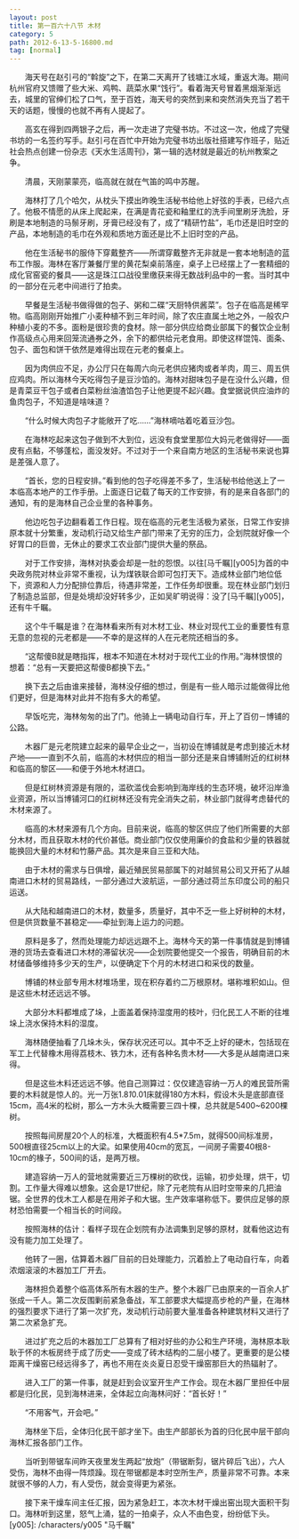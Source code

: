 ```yaml
---
layout: post
title: 第一百六十八节 木材
category: 5
path: 2012-6-13-5-16800.md
tag: [normal]
---
```


　　海天号在赵引弓的“斡旋”之下，在第二天离开了钱塘江水域，重返大海。期间杭州官府又馈赠了些大米、鸡鸭、蔬菜水果“饯行”。看着海天号冒着黑烟渐渐远去，城里的官绅们松了口气，至于百姓，海天号的突然到来和突然消失充当了若干天的话题，慢慢的也就不再有人提起了。

　　高玄在得到四两银子之后，再一次走进了完璧书坊。不过这一次，他成了完璧书坊的一名签约写手。赵引弓在百忙中开始为完璧书坊出版社搭建写作班子，贴近社会热点创建一份杂志《天水生活周刊》，第一辑的选材就是最近的杭州教案之争。

　　清晨，天刚蒙蒙亮，临高就在就在气笛的鸣中苏醒。

　　海林打了几个哈欠，从枕头下摸出昨晚生活秘书给他上好弦的手表，已经六点了。他极不情愿的从床上爬起来，在满是青花瓷和釉里红的洗手间里刷牙洗脸，牙刷是本地制造的马鬃牙刷，牙膏已经没有了，成了“精研竹盐”，毛巾还是旧时空的产品，本地制造的毛巾在外观和质地方面还是比不上旧时空的产品。

　　他在生活秘书的服侍下穿戴整齐——所谓穿戴整齐无非就是一套本地制造的蓝布工作服。海林在客厅兼餐厅里的黄花梨桌前落座，桌子上已经摆上了一套精细的成化官窑瓷的餐具——这是珠江口战役里缴获来得无数战利品中的一套。当时其中的一部分在元老中间进行了拍卖。

　　早餐是生活秘书做得做的包子、粥和二碟“天厨特供酱菜”。包子在临高是稀罕物。临高刚刚开始推广小麦种植不到三年时间，除了农庄直属土地之外，一般农户种植小麦的不多。面粉是很珍贵的食材。除一部分供应给商业部属下的餐饮企业制作高级点心用来回笼流通券之外，余下的都供给元老食用。即使这样馄饨、面条、包子、面包和饼干依然是难得出现在元老的餐桌上。

　　因为肉供应不足，办公厅只在每周六向元老供应猪肉或者羊肉，周三、周五供应鸡肉。所以海林今天吃得包子是豆沙馅的。海林对甜味包子是在没什么兴趣，但是青菜豆干包子或者白菜粉丝油渣馅包子让他更提不起兴趣。食堂据说供应油炸的鱼肉包子，不知道是啥味道？

　　“什么时候大肉包子才能敞开了吃……”海林嘀咕着吃着豆沙包。

　　在海林吃起来这包子做到不大到位，远没有食堂里那位大妈元老做得好——面皮有点黏，不够蓬松，面没发好。不过对于一个来自南方地区的生活秘书来说也算是差强人意了。

　　“首长，您的日程安排。”看到他的包子吃得差不多了，生活秘书给他送上了一本临高本地产的工作手册。上面逐日记载了每天的工作安排，有的是来自各部门的通知，有的是海林自己企业里的各种事务。

　　他边吃包子边翻看着工作日程。现在临高的元老生活极为紧张，日常工作安排原本就十分繁重，发动机行动又给生产部门带来了无穷的压力，企划院就好像一个好胃口的巨兽，无休止的要求工农业部门提供大量的祭品。

　　对于工作安排，海林对执委会却是一肚的怨恨。以往[马千瞩][y005]为首的中央政务院对林业非常不重视，认为煤铁联合即可包打天下。造成林业部门地位低下，资源和人力分配排位靠后，待遇非常差，工作任务却很重。现在林业部门划归了制造总监部，但是处境却没好转多少，正如吴旷明说得：没了[马千瞩][y005]，还有牛千瞩。

　　这个牛千瞩是谁？在海林看来所有对木材工业、林业对现代工业的重要性有意无意的忽视的元老都是——不幸的是这样的人在元老院还相当的多。

　　“这帮傻B就是瞎指挥，根本不知道在木材对于现代工业的作用。”海林恨恨的想着：“总有一天要把这帮傻B都换下去。”

　　换下去之后由谁来接替，海林没仔细的想过，倒是有一些人暗示过能做得比他们更好，但是海林对此并不抱有多大的希望。

　　早饭吃完，海林匆匆的出了门。他骑上一辆电动自行车，开上了百仞－博铺的公路。

　　木器厂是元老院建立起来的最早企业之一，当初设在博铺就是考虑到接近木材产地——一直到不久前，临高的木材供应的相当一部分还是来自博铺附近的红树林和临高的黎区——和便于外地木材进口。

　　但是红树林资源是有限的，滥砍滥伐会影响到海岸线的生态环境，破坏沿岸渔业资源，所以当博铺河口的红树林还没有完全消失之前，林业部门就得考虑替代的木材来源了。

　　临高的木材来源有几个方向。目前来说，临高的黎区供应了他们所需要的大部分木材，而且获取木材的代价甚低。商业部门仅仅使用廉价的食盐和少量的铁器就能换回大量的木材和竹藤产品。其次是来自三亚和大陆。

　　由于木材的需求与日俱增，最近殖民贸易部属下的对越贸易公司又开拓了从越南进口木材的贸易路线，一部分通过大波航运，一部分通过荷兰东印度公司的船只运送。

　　从大陆和越南进口的木材，数量多，质量好，其中不乏一些上好树种的木材，但是供货数量不甚稳定——牵扯到海上运力的问题。

　　原料是多了，然而处理能力却远远跟不上。海林今天的第一件事情就是到博铺港的货场去查看进口木材的滞留状况——企划院要他提交一个报告，明确目前的木材储备够维持多少天的生产，以便确定下个月的木材进口和采伐的数量。

　　博铺的林业部专用木材堆场里，现在积存着约二万根原材。堪称堆积如山。但是这些木材还远远不够。

　　大部分木料都堆成了垛，上面盖着保持湿度用的枝叶，归化民工人不断的往堆垛上浇水保持木料的湿度。

　　海林随便抽看了几垛木头，保存状况还可以。其中不乏上好的硬木，包括现在军工上代替橡木用得荔枝木、铁力木，还有各种名贵木材——大多是从越南进口来得。

　　但是这些木料还远远不够。他自己测算过：仅仅建造容纳一万人的难民营所需要的木料就是惊人的。光一万张1.8*1*0.01床就得180方木料，假设木头是底部直径15cm，高4米的松树，那么一方木头大概需要三四十棵，总共就是5400~6200棵树。

　　按照每间房屋20个人的标准，大概面积有4.5*7.5m，就得500间标准房，500根直径25cm以上的大梁。如果使用40cm的宽瓦，一间房子需要40根8-10cm的椽子，500间的话，是两万根。

　　建造容纳一万人的营地就需要近三万棵树的砍伐，运输，初步处理，烘干，切割。工作量大得难以想象。这会是17世纪，除了元老院有从旧时空带来的几把油锯。全世界的伐木工人都是在用斧子和大锯。生产效率堪称低下。要供应足够的原材恐怕需要一个相当长的时间段。

　　按照海林的估计：看样子现在企划院有办法调集到足够的原材，就看他这边有没有能力加工处理了。

　　他转了一圈，估算着木器厂目前的日处理能力，沉着脸上了电动自行车，向着浓烟滚滚的木器加工厂开去。

　　海林担负着整个临高体系所有木器的生产。整个木器厂已由原来的一百余人扩张成一千人。第二次反围剿前紧急备战，军工部要求大幅提高步枪的产量，在海林的强烈要求下进行了第一次扩充，发动机行动前要大量准备各种建筑材料又进行了第二次紧急扩充。

　　进过扩充之后的木器加工厂总算有了相对好些的办公和生产环境，海林原本耿耿于怀的木板房终于成了历史——变成了砖木结构的二层小楼了。更重要的是公楼距离干燥窑已经远得多了，再也不用在炎炎夏日忍受干燥窑那巨大的热辐射了。

　　进入工厂的第一件事，就是赶到会议室开生产工作会。现在木器厂里担任中层都是归化民，见到海林进来，全体起立向海林问好：“首长好！”

　　“不用客气，开会吧。”

　　海林坐下后，全体归化民干部才坐下。由生产部部长为首的归化民中层干部向海林汇报各部门工作。

　　当听到带锯车间昨天夜里发生两起“放炮”（带锯断劽，锯片碎后飞出），六人受伤，海林不由得一阵烦躁。现在带锯都是本时空所生产，质量非常不可靠。本来就很不够的人力，有人受伤，就会变得更为紧张。

　　接下来干燥车间主任汇报，因为紧急赶工，本次木材干燥出窑出现大面积干劽口。海林听到这里，怒气上涌，猛的一拍桌子，众人不由色变，纷纷低下头。
[y005]: /characters/y005 "马千瞩"

